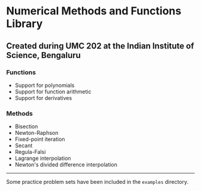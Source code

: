 # Numerical Methods and Functions Library

## Created during UMC 202 at the Indian Institute of Science, Bengaluru

### Functions
- Support for polynomials
- Support for function arithmetic
- Support for derivatives

### Methods
- Bisection
- Newton-Raphson
- Fixed-point iteration
- Secant
- Regula-Falsi
- Lagrange interpolation
- Newton's divided difference interpolation

---
Some practice problem sets have been included in the `examples` directory.
